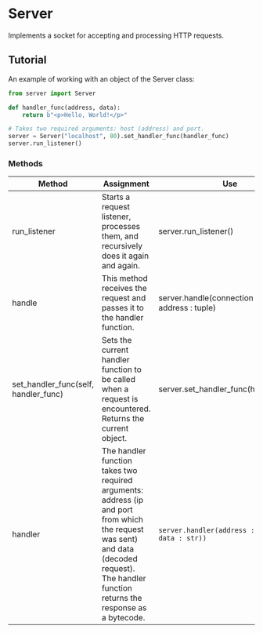 # Server

Implements a socket for accepting and processing HTTP requests.

## Tutorial

An example of working with an object of the Server class:

```python
from server import Server

def handler_func(address, data):
    return b"<p>Hello, World!</p>"

# Takes two required arguments: host (address) and port.
server = Server("localhost", 80).set_handler_func(handler_func)
server.run_listener()
```

### Methods

| Method | Assignment | Use |
| - | - | - |
| run_listener | Starts a request listener, processes them, and recursively does it again and again. | server.run_listener() |
| handle | This method receives the request and passes it to the handler function. | server.handle(connection : socket, address : tuple) |
| set_handler_func(self, handler_func) | Sets the current handler function to be called when a request is encountered. Returns the current object. | server.set_handler_func(handler_func) |
| handler | The handler function takes two required arguments: address (ip and port from which the request was sent) and data (decoded request). The handler function returns the response as a bytecode. | ```server.handler(address : tuple, data : str))``` |
